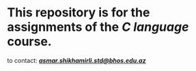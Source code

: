 # This repository is for the assignments of the ***C language*** course.

to contact: ***asmar.shikhamirli.std@bhos.edu.az***
